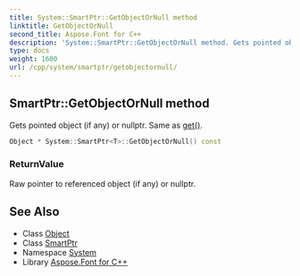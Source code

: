 ```yaml
---
title: System::SmartPtr::GetObjectOrNull method
linktitle: GetObjectOrNull
second_title: Aspose.Font for C++
description: 'System::SmartPtr::GetObjectOrNull method. Gets pointed object (if any) or nullptr. Same as get() in C++.'
type: docs
weight: 1600
url: /cpp/system/smartptr/getobjectornull/
---
```

## SmartPtr::GetObjectOrNull method


Gets pointed object (if any) or nullptr. Same as [get()](../get/).

```cpp
Object * System::SmartPtr<T>::GetObjectOrNull() const
```


### ReturnValue

Raw pointer to referenced object (if any) or nullptr.

## See Also

* Class [Object](../../object/)
* Class [SmartPtr](../)
* Namespace [System](../../)
* Library [Aspose.Font for C++](../../../)
